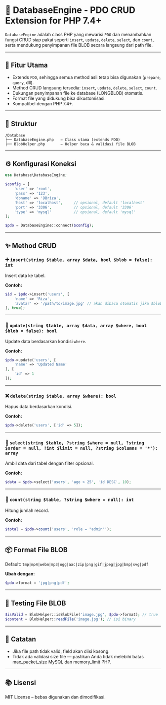# 📘 DatabaseEngine - PDO CRUD Extension for PHP 7.4+

`DatabaseEngine` adalah class PHP yang mewarisi `PDO` dan menambahkan fungsi CRUD siap pakai seperti `insert`, `update`, `delete`, `select`, dan `count`, serta mendukung penyimpanan file BLOB secara langsung dari path file.

---

## 🚀 Fitur Utama

- Extends `PDO`, sehingga semua method asli tetap bisa digunakan (`prepare`, `query`, dll).
- Method CRUD langsung tersedia: `insert`, `update`, `delete`, `select`, `count`.
- Dukungan penyimpanan file ke database (LONGBLOB) otomatis.
- Format file yang didukung bisa dikustomisasi.
- Kompatibel dengan PHP 7.4+.

---

## 🧱 Struktur

```
/Database
├── DatabaseEngine.php   ← Class utama (extends PDO)
├── BlobHelper.php       ← Helper baca & validasi file BLOB
```

---

## ⚙️ Konfigurasi Koneksi

```php
use Database\DatabaseEngine;

$config = [
    'user' => 'root',
    'pass' => '123',
    'dbname' => 'DBriza',
    'host' => 'localhost',     // opsional, default 'localhost'
    'port' => '3306',          // opsional, default '3306'
    'type' => 'mysql'          // opsional, default 'mysql'
];

$pdo = DatabaseEngine::connect($config);
```

---

## ✨ Method CRUD

### ➕ `insert(string $table, array $data, bool $blob = false): int`

Insert data ke tabel.

**Contoh:**

```php
$id = $pdo->insert('users', [
    'name' => 'Riza',
    'avatar' => '/path/to/image.jpg' // akan dibaca otomatis jika $blob = true
], true);
```

---

### 🔁 `update(string $table, array $data, array $where, bool $blob = false): bool`

Update data berdasarkan kondisi `where`.

**Contoh:**

```php
$pdo->update('users', [
    'name' => 'Updated Name'
], [
    'id' => 1
]);
```

---

### ❌ `delete(string $table, array $where): bool`

Hapus data berdasarkan kondisi.

**Contoh:**

```php
$pdo->delete('users', ['id' => 5]);
```

---

### 📄 `select(string $table, ?string $where = null, ?string $order = null, ?int $limit = null, ?string $columns = '*'): array`

Ambil data dari tabel dengan filter opsional.

**Contoh:**

```php
$data = $pdo->select('users', 'age > 25', 'id DESC', 10);
```

---

### 🔢 `count(string $table, ?string $where = null): int`

Hitung jumlah record.

**Contoh:**

```php
$total = $pdo->count('users', 'role = "admin"');
```

---

## 📦 Format File BLOB

Default: `tmp|mp4|webm|mp3|ogg|aac|zip|png|gif|jpeg|jpg|bmp|svg|pdf`

**Ubah dengan:**

```php
$pdo->format = 'jpg|png|pdf';
```

---

## 🧪 Testing File BLOB

```php
$isValid = BlobHelper::isBlobFile('image.jpg', $pdo->format); // true
$content = BlobHelper::readFile('image.jpg'); // isi binary
```

---

## 🧼 Catatan

- Jika file path tidak valid, field akan diisi kosong.
- Tidak ada validasi size file — pastikan Anda tidak melebihi batas max\_packet\_size MySQL dan memory\_limit PHP.

---

## 📚 Lisensi

MIT License – bebas digunakan dan dimodifikasi.